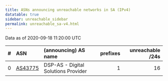 ```yaml
---
title: ASNs announcing unreachable networks in SA (IPv4)
datatable: true
sidebar: unreachable_sidebar
permalink: unreachable_sa-v4.html
---
```


Data as of 2020-09-18 11:20:00 UTC


<div class="datatable-begin"></div>

|   # | ASN                                    | (announcing) AS name                |   prefixes |   unreachable /24s |
|----:|:---------------------------------------|:------------------------------------|-----------:|-------------------:|
|   0 | [AS43775](unreachable_AS43775-v4.html) | DSP-AS - Digital Solutions Provider |          1 |                 16 |

<div class="datatable-end"></div>